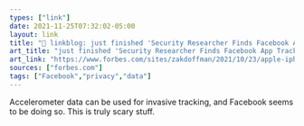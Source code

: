 ```yaml
---
types: ["link"]
date: 2021-11-25T07:32:02-05:00
layout: link
title: "🔗 linkblog: just finished 'Security Researcher Finds Facebook App Tracking iPhone Movements'"
art_title: "just finished 'Security Researcher Finds Facebook App Tracking iPhone Movements"
art_link: "https://www.forbes.com/sites/zakdoffman/2021/10/23/apple-iphone-users-delete-facebook-app-after-new-tracking-warning/?sh=37013fae5930"
sources: ["forbes.com"]
tags: ["Facebook","privacy","data"]
---
```

Accelerometer data can be used for invasive tracking, and Facebook seems to be doing so. This is truly scary stuff.
